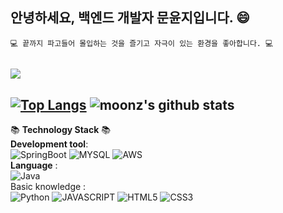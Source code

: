 <!--![header](https://capsule-render.vercel.app/api?type=waving&color=auto&height=250&section=header&text=moonz&fontSize=90&fontAlign=70&animation=fadeIn&fontAlignY=37&desc=welcome%20to%20my%20world!&descAlignY=51&descAlign=75)-->

## 안녕하세요, 백엔드 개발자 문윤지입니다. 😄
```
💻 끝까지 파고들어 몰입하는 것을 즐기고 자극이 있는 환경을 좋아합니다. 💻
```
<a href="https://thisisprogrammingworld.tistory.com/"><img src="http://img.shields.io/badge/Tistory-FFD400?style=flat-square&logo=TV%20Time&logoColor=white"/></a>
<br>
---
[![Top Langs](https://github-readme-stats.vercel.app/api/top-langs/?username=BananMoon&hide=Jupyter%20Notebook&layout=compact)](https://github.com/anuraghazra/github-readme-stats)
![moonz's github stats](https://github-readme-stats.vercel.app/api?username=BananMoon&show_icons=true&hide_border=true)
<br>
---
📚 <b>Technology Stack</b> 📚
<br>
**Development tool**:<br> 
  <img alt="SpringBoot" src ="https://img.shields.io/badge/SpringBoot-6DB33F.svg?&style=for-the-badge&logo=SpringBoot&logoColor=white"/>
  <img alt="MYSQL" src ="https://img.shields.io/badge/Mysql-4479A1.svg?&style=for-the-badge&logo=Mysql&logoColor=white"/>
  <img alt="AWS" src ="https://img.shields.io/badge/AWS-232F3E.svg?&style=for-the-badge&logo=AmazonAws&logoColor=white"/>
  <br>
  **Language** : <br>
  <img alt="Java" src ="https://img.shields.io/badge/Java-007396.svg?&style=for-the-badge&logo=Java&logoColor=white"/><br>
  Basic knowledge : <br>
  <img alt="Python" src ="https://img.shields.io/badge/Python-3776AB.svg?&style=for-the-badge&logo=Python&logoColor=white"/>
  <img alt="JAVASCRIPT" src ="https://img.shields.io/badge/Javascript-F7DF1E.svg?&style=for-the-badge&logo=Javascript&logoColor=white"/> <img alt="HTML5" src ="https://img.shields.io/badge/HTML5-E34F26.svg?&style=for-the-badge&logo=Html5&logoColor=white"/> <img alt="CSS3" src ="https://img.shields.io/badge/CSS3-1572B6.svg?&style=for-the-badge&logo=Css3&logoColor=white"/>
<br>


<!--<h3 align="center">•••</h3>

😄 안녕하세요, 꾸준히 성장 중인 백엔드 개발자 문윤지입니다. 😄<br>
🌱 포기는 배추 셀 때만 외치는 스타일입니다. 🌱<br>
🤔 '무엇을?' 보다는 '왜?'의 사고로 바라보려 노력합니다. 🤔<br>

🌱 I'm currently doing Algorighthm Problem Solving, job search, study of Framework core and Java 🌱<br>
저는 현재 알고리즘 풀이, 직업 탐색, 자바와 프레임워크의 core 공부를 진행 중입니다.<br>
🤔 I’m interested in.. ✍️ writing beautiful code 🤔<br>
저는 깨끗하고 유지보수 좋은 코드를 작성하는 것에 관심이 많아요.<br>
📫 How to reach me? 👉 <i>younji1115@gmail.com</i> 👈<br>
**BananMoon/BananMoon** is a ✨ _special_ ✨ repository because its `README.md` (this file) appears on your GitHub profile.

Here are some ideas to get you started:

- 🔭 I’m currently working on ...
- 🌱 I’m currently learning ...
- 👯 I’m looking to collaborate on ...
- 🤔 I’m looking for help with ... writing beautiful code✍️
- 💬 Ask me about ...
- 📫 How to reach me: younji1115@gmail.com
- 😄 Pronouns: ...
- ⚡ Fun fact: ...
-->
